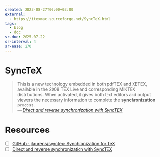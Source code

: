 ```yaml
---
created: 2023-08-27T00:00+03:00
external:
  - https://itexmac.sourceforge.net/SyncTeX.html
tags:
  - blog
  - doc
sr-due: 2025-07-22
sr-interval: 4
sr-ease: 270
---
```


# SyncTeX

> This is a new technology embedded in both pdfTEX and XETEX, available in the 2008 TEX Live and corresponding MiKTEX distributions. When activated, it gives both text editors and output viewers the necessary information to complete the **synchronization** process.\
> — <cite>[Direct and reverse synchronization with SyncTEX](https://tug.org/TUGboat/tb29-3/tb93laurens.pdf)</cite>

# Resources

- [ ] [GitHub - jlaurens/synctex: Synchronization for TeX](https://github.com/jlaurens/synctex)
- [ ] [Direct and reverse synchronization with SyncTEX](https://tug.org/TUGboat/tb29-3/tb93laurens.pdf)
